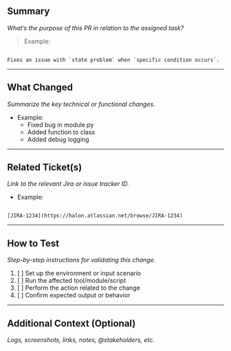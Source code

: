 ## Summary

_What’s the purpose of this PR in relation to the assigned task?_

> Example:  
```

Fixes an issue with `state problem` when `specific condition occurs`.

```

---

## What Changed

_Summarize the key technical or functional changes._

- Example:
  - Fixed bug in module.py
  - Added function to class
  - Added debug logging

---

## Related Ticket(s)

_Link to the relevant Jira or issue tracker ID._

- Example:  
```

[JIRA-1234](https://halon.atlassian.net/browse/JIRA-1234)

```

---

## How to Test

_Step-by-step instructions for validating this change._

1. [ ] Set up the environment or input scenario
2. [ ] Run the affected tool/module/script
3. [ ] Perform the action related to the change
4. [ ] Confirm expected output or behavior

---

## Additional Context (Optional)

_Logs, screenshots, links, notes, @stakeholders, etc._
